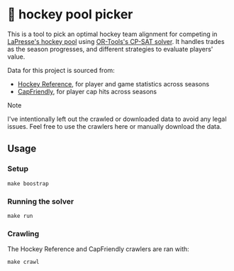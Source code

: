 # 🏒 hockey pool picker

This is a tool to pick an optimal hockey team alignment for competing in [LaPresse's hockey pool](https://poolhockey.lapresse.ca/index.php) using [OR-Tools's CP-SAT solver](https://developers.google.com/optimization/cp/cp_solver). It handles trades as the season progresses, and different strategies to evaluate players' value.

Data for this project is sourced from:
- [Hockey Reference](https://www.hockey-reference.com/), for player and game statistics across seasons
- [CapFriendly](https://www.capfriendly.com/), for player cap hits across seasons

> [!NOTE]
> I've intentionally left out the crawled or downloaded data to avoid any legal issues. Feel free to use the crawlers here or manually download the data.

## Usage

### Setup

```shell
make boostrap
```

### Running the solver

```shell
make run
```

### Crawling

The Hockey Reference and CapFriendly crawlers are ran with:

```shell
make crawl
```
